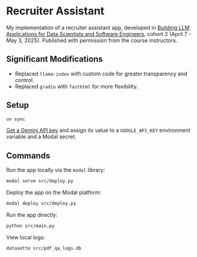# Recruiter Assistant

My implementation of a recruiter assistant app, developed in [Building LLM Applications for Data Scientists and Software Engineers](https://maven.com/hugo-stefan/building-llm-apps-ds-and-swe-from-first-principles), cohort 2 (April 7 - May 3, 2025). Published with permission from the course instructors.

## Significant Modifications

- Replaced `llama-index` with custom code for greater transparency and control.
- Replaced `gradio` with `fasthtml` for more flexibility.

## Setup

```bash
uv sync
```

[Get a Gemini API key](https://aistudio.google.com/apikey) and assign its value to a `GOOGLE_API_KEY` environment variable and a Modal secret.

## Commands

Run the app locally via the `modal` library:

```bash
modal serve src/deploy.py
```

Deploy the app on the Modal platform:

```bash
modal deploy src/deploy.py
```

Run the app directly:

```bash
python src/main.py
```

View local logs:

```bash
datasette src/pdf_qa_logs.db
```
